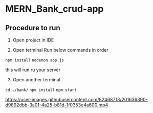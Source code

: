 # MERN_Bank_crud-app

## Procedure to run

1. Open project in IDE

2. Open terminal
Run below commands in order

`npm install`
`nodemon app.js`

this will run ru your server

3. Open another terminal

`cd ./bank/`
`npm install`
`npm start`


https://user-images.githubusercontent.com/82468713/201636390-d9892dbb-3a01-4a25-b81d-1f0353e4a600.mp4

